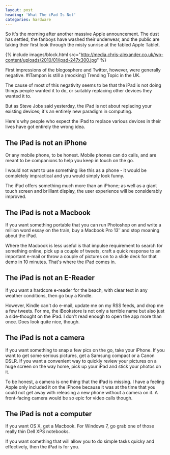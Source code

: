 ```yaml
---
layout: post
heading: 'What The iPad Is Not'
categories: hardware
---
```


So it's the morning after another massive Apple announcement. The dust has settled, the fanboys have washed their underwear, and the public are taking their first look through the misty sunrise at the fabled Apple Tablet.

{% include images/block.html src="http://media.chris-alexander.co.uk/wp-content/uploads/2010/01/ipad-247x300.jpg" %}

First impressions of the blogosphere and Twitter, however, were generally negative. #iTampon is still a (mocking) Trending Topic in the UK.

The cause of most of this negativity seems to be that the iPad is not doing things people wanted it to do, or suitably replacing other devices they wanted it to.

But as Steve Jobs said yesterday, the iPad is not about replacing your existing devices; it's an entirely new paradigm in computing.

Here's why people who expect the iPad to replace various devices in their lives have got entirely the wrong idea.

## The iPad is not an iPhone

Or any mobile phone, to be honest. Mobile phones can do calls, and are meant to be companions to help you keep in touch on the go.

I would not want to use something like this as a phone - it would be completely impractical and you would simply look funny.

The iPad offers something much more than an iPhone; as well as a giant touch screen and brilliant display, the user experience will be considerably improved.

## The iPad is not a Macbook

If you want something portable that you can run Photoshop on and write a million word essay on the train, buy a Macbook Pro 13″ and stop moaning about the iPad.

Where the Macbook is less useful is that impulse requirement to search for something online, pick up a couple of tweets, craft a quick response to an important e-mail or throw a couple of pictures on to a slide deck for that demo in 10 minutes. That's where the iPad comes in.

## The iPad is not an E-Reader

If you want a hardcore e-reader for the beach, with clear text in any weather conditions, then go buy a Kindle.

However, Kindle can't do e-mail, update me on my RSS feeds, and drop me a few tweets. For me, the iBookstore is not only a terrible name but also just a side-thought on the iPad. I don't read enough to open the app more than once. Does look quite nice, though.

## The iPad is not a camera

If you want something to snap a few pics on the go, take your iPhone. If you want to get some serious pictures, get a Samsung compact or a Canon DSLR. If you want a convenient way to quickly review your pictures on a huge screen on the way home, pick up your iPad and stick your photos on it.

To be honest, a camera is one thing that the iPad is missing. I have a feeling Apple only included it on the iPhone because it was at the time that you could not get away with releasing a new phone without a camera on it. A front-facing camera would be so epic for video calls though.

## The iPad is not a computer

If you want OS X, get a Macbook. For Windows 7, go grab one of those really thin Dell XPS notebooks.

If you want something that will allow you to do simple tasks quicky and effectively, then the iPad is for you. 
